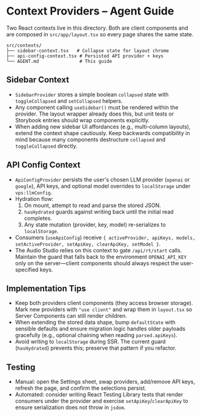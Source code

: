 # Context Providers – Agent Guide

Two React contexts live in this directory. Both are client components and are composed in
`src/app/layout.tsx` so every page shares the same state.

```
src/contexts/
├── sidebar-context.tsx   # Collapse state for layout chrome
├── api-config-context.tsx # Persisted API provider + keys
└── AGENT.md               # This guide
```

## Sidebar Context
- `SidebarProvider` stores a simple boolean `collapsed` state with `toggleCollapsed` and
  `setCollapsed` helpers.
- Any component calling `useSidebar()` must be rendered within the provider. The layout wrapper
  already does this, but unit tests or Storybook entries should wrap components explicitly.
- When adding new sidebar UI affordances (e.g., multi-column layouts), extend the context shape
  cautiously. Keep backwards compatibility in mind because many components destructure
  `collapsed` and `toggleCollapsed` directly.

## API Config Context
- `ApiConfigProvider` persists the user's chosen LLM provider (`openai` or `google`), API keys,
  and optional model overrides to `localStorage` under `vps:llmConfig`.
- Hydration flow:
  1. On mount, attempt to read and parse the stored JSON.
  2. `hasHydrated` guards against writing back until the initial read completes.
  3. Any state mutation (provider, key, model) re-serializes to `localStorage`.
- Consumers (`useApiConfig`) receive `{ activeProvider, apiKeys, models, setActiveProvider,
  setApiKey, clearApiKey, setModel }`.
- The Audio Studio relies on this context to gate `/api/rt/start` calls. Maintain the guard that
  falls back to the environment `OPENAI_API_KEY` only on the server—client components should
  always respect the user-specified keys.

## Implementation Tips
- Keep both providers client components (they access browser storage). Mark new providers with
  `"use client"` and wrap them in `layout.tsx` so Server Components can still render children.
- When extending the stored data shape, bump `defaultState` with sensible defaults and ensure
  migration logic handles older payloads gracefully (e.g., optional chaining when reading
  `parsed.apiKeys`).
- Avoid writing to `localStorage` during SSR. The current guard (`hasHydrated`) prevents this;
  preserve that pattern if you refactor.

## Testing
- Manual: open the Settings sheet, swap providers, add/remove API keys, refresh the page, and
  confirm the selections persist.
- Automated: consider writing React Testing Library tests that render consumers under the
  provider and exercise `setApiKey`/`clearApiKey` to ensure serialization does not throw in
  `jsdom`.

